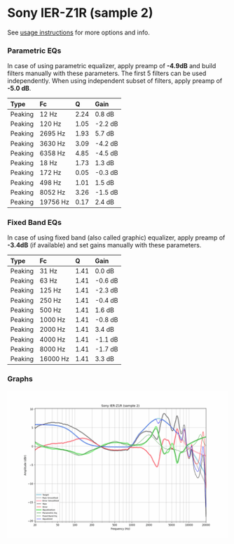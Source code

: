 # Sony IER-Z1R (sample 2)
See [usage instructions](https://github.com/jaakkopasanen/AutoEq#usage) for more options and info.

### Parametric EQs
In case of using parametric equalizer, apply preamp of **-4.9dB** and build filters manually
with these parameters. The first 5 filters can be used independently.
When using independent subset of filters, apply preamp of **-5.0 dB**.

| Type    | Fc       |    Q | Gain    |
|:--------|:---------|:-----|:--------|
| Peaking | 12 Hz    | 2.24 | 0.8 dB  |
| Peaking | 120 Hz   | 1.05 | -2.2 dB |
| Peaking | 2695 Hz  | 1.93 | 5.7 dB  |
| Peaking | 3630 Hz  | 3.09 | -4.2 dB |
| Peaking | 6358 Hz  | 4.85 | -4.5 dB |
| Peaking | 18 Hz    | 1.73 | 1.3 dB  |
| Peaking | 172 Hz   | 0.05 | -0.3 dB |
| Peaking | 498 Hz   | 1.01 | 1.5 dB  |
| Peaking | 8052 Hz  | 3.26 | -1.5 dB |
| Peaking | 19756 Hz | 0.17 | 2.4 dB  |

### Fixed Band EQs
In case of using fixed band (also called graphic) equalizer, apply preamp of **-3.4dB**
(if available) and set gains manually with these parameters.

| Type    | Fc       |    Q | Gain    |
|:--------|:---------|:-----|:--------|
| Peaking | 31 Hz    | 1.41 | 0.0 dB  |
| Peaking | 63 Hz    | 1.41 | -0.6 dB |
| Peaking | 125 Hz   | 1.41 | -2.3 dB |
| Peaking | 250 Hz   | 1.41 | -0.4 dB |
| Peaking | 500 Hz   | 1.41 | 1.6 dB  |
| Peaking | 1000 Hz  | 1.41 | -0.8 dB |
| Peaking | 2000 Hz  | 1.41 | 3.4 dB  |
| Peaking | 4000 Hz  | 1.41 | -1.1 dB |
| Peaking | 8000 Hz  | 1.41 | -1.7 dB |
| Peaking | 16000 Hz | 1.41 | 3.3 dB  |

### Graphs
![](./Sony%20IER-Z1R%20(sample%202).png)
